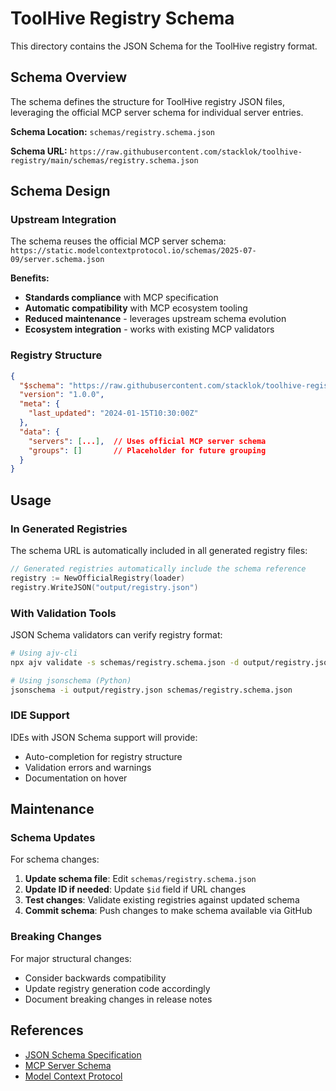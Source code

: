 # ToolHive Registry Schema

This directory contains the JSON Schema for the ToolHive registry format.

## Schema Overview

The schema defines the structure for ToolHive registry JSON files, leveraging the official MCP server schema for individual server entries.

**Schema Location:** `schemas/registry.schema.json`

**Schema URL:** `https://raw.githubusercontent.com/stacklok/toolhive-registry/main/schemas/registry.schema.json`

## Schema Design

### Upstream Integration

The schema reuses the official MCP server schema:
`https://static.modelcontextprotocol.io/schemas/2025-07-09/server.schema.json`

**Benefits:**
- **Standards compliance** with MCP specification
- **Automatic compatibility** with MCP ecosystem tooling  
- **Reduced maintenance** - leverages upstream schema evolution
- **Ecosystem integration** - works with existing MCP validators

### Registry Structure

```json
{
  "$schema": "https://raw.githubusercontent.com/stacklok/toolhive-registry/main/schemas/registry.schema.json",
  "version": "1.0.0",
  "meta": {
    "last_updated": "2024-01-15T10:30:00Z"
  },
  "data": {
    "servers": [...],  // Uses official MCP server schema
    "groups": []       // Placeholder for future grouping
  }
}
```

## Usage

### In Generated Registries

The schema URL is automatically included in all generated registry files:

```go
// Generated registries automatically include the schema reference
registry := NewOfficialRegistry(loader)
registry.WriteJSON("output/registry.json")
```

### With Validation Tools

JSON Schema validators can verify registry format:

```bash
# Using ajv-cli
npx ajv validate -s schemas/registry.schema.json -d output/registry.json

# Using jsonschema (Python)
jsonschema -i output/registry.json schemas/registry.schema.json
```

### IDE Support

IDEs with JSON Schema support will provide:
- Auto-completion for registry structure
- Validation errors and warnings
- Documentation on hover

## Maintenance

### Schema Updates

For schema changes:

1. **Update schema file**: Edit `schemas/registry.schema.json`
2. **Update ID if needed**: Update `$id` field if URL changes  
3. **Test changes**: Validate existing registries against updated schema
4. **Commit schema**: Push changes to make schema available via GitHub

### Breaking Changes

For major structural changes:
- Consider backwards compatibility
- Update registry generation code accordingly
- Document breaking changes in release notes

## References

- [JSON Schema Specification](https://json-schema.org/)
- [MCP Server Schema](https://static.modelcontextprotocol.io/schemas/2025-07-09/server.schema.json)
- [Model Context Protocol](https://modelcontextprotocol.io/)